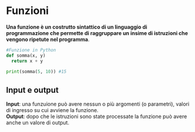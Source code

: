# Funzioni
**Una funzione è un costrutto sintattico di un linguaggio di programmazione che permette di raggruppare un insime di istruzioni che vengono ripetute nel programma**.
```py
#Funzione in Python
def somma(x, y)
  return x + y
  
print(somma(5, 10)) #15
```

## Input e output
**Input**: una funzuione può avere nessun o più argomenti (o parametri), valori di ingresso su cui avviene la funzione.<br>
**Output**: dopo che le istruzioni sono state processate la funzione può avere anche un valore di output.
